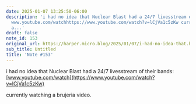 ```yaml
---
date: 2025-01-07 13:25:50-06:00
description: 'i had no idea that Nuclear Blast had a 24/7 livesstream of their bands:
  www.youtube.com/watchhttps://www.youtube.com/watch?v=lCjVa1c5zKw currently watching
  a...'
draft: false
note_id: 153
original_url: https://harper.micro.blog/2025/01/07/i-had-no-idea-that.html
sub_title: Untitled
title: 'Note #153'
---
```


i had no idea that Nuclear Blast had a 24/7 livesstream of their bands: [www.youtube.com/watch](https://www.youtube.com/watch?v=lCjVa1c5zKw)

currently watching a brujeria video.
